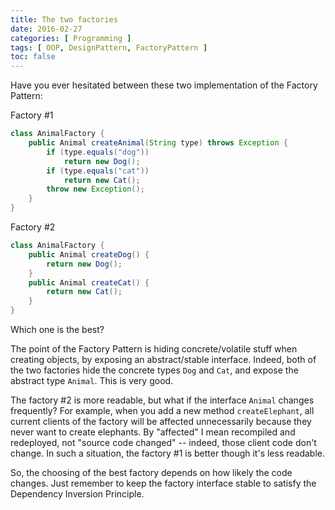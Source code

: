```yaml
---
title: The two factories
date: 2016-02-27
categories: [ Programming ]
tags: [ OOP, DesignPattern, FactoryPattern ]
toc: false
---
```


Have you ever hesitated between these two implementation of the Factory Pattern:

Factory #1

```java
class AnimalFactory {
    public Animal createAnimal(String type) throws Exception {
        if (type.equals("dog"))
            return new Dog();
        if (type.equals("cat"))
            return new Cat();
        throw new Exception();
    }
}
```

Factory #2

```java
class AnimalFactory {
    public Animal createDog() {
        return new Dog();
    }
    public Animal createCat() {
        return new Cat();
    }
}
```

Which one is the best?

The point of the Factory Pattern is hiding concrete/volatile stuff when creating objects, by exposing an abstract/stable interface. Indeed, both of the two factories hide the concrete types `Dog` and `Cat`, and expose the abstract type `Animal`. This is very good.

The factory #2 is more readable, but what if the interface `Animal` changes frequently? For example, when you add a new method `createElephant`, all current clients of the factory will be affected unnecessarily because they never want to create elephants. By "affected" I mean recompiled and redeployed, not "source code changed" -- indeed, those client code don't change. In such a situation, the factory #1 is better though it's less readable.

So, the choosing of the best factory depends on how likely the code changes. Just remember to keep the factory interface stable to satisfy the Dependency Inversion Principle.

